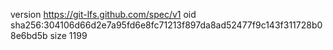 version https://git-lfs.github.com/spec/v1
oid sha256:304106d66d2e7a95fd6e8fc71213f897da8ad52477f9c143f311728b08e6bd5b
size 1199
